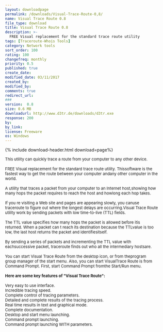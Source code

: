 ```yaml
---
layout: downloadpage
permalink: /downloads/Visual-Trace-Route-0,8/
name: Visual Trace Route 0.8
file_type: download
title: Visual Trace Route 0.8
description: >-
  FREE Visual replacement for the standard trace route utility
tags: [Traceroute-Whois Tools]
category: Network tools
sort_order: 100
rating: 100
changefreq: monthly
priority: 0.5
published: true
create_date: 
modified_date: 03/11/2017
created_by: 
modified_by: 
comments: true
redirect_url: 
### 
version:  0.8
size: 0.6 MB
downloadurl: http://www.d3tr.de/downloads/d3tr.exe
response: 200
by: 
by_link: 
license: Freeware
os: Windows
---
```


{% include download-header.html download=page%}

<p style="fix-download-text !important">
<p><font size="2"><p>This utility can quickly trace a route from your computer to any other device.<br />
<br />
FREE Visual replacement for the standard trace route utility. Thissoftware is the fastest way to get the route between your computer andany other computer in the world. <br />
<br />
A utility that traces a packet from your computer to an Internet host,showing how many hops the packet requires to reach the host and howlong each hop takes. <br />
<br />
If you re visiting a Web site and pages are appearing slowly, you canuse traceroute to figure out where the longest delays are occurring.Visual Trace Route utility work by sending packets with low time-to-live (TTL) fields. <br />
<br />
The TTL value specifies how many hops the packet is allowed before itis returned. When a packet can t reach its destination because the TTLvalue is too low, the last host returns the packet and identifiesitself. <br />
<br />
By sending a series of packets and incrementing the TTL value with eachsuccessive packet, traceroute finds out who all the intermediary hostsare.<br />
<br />
You can start Visual Trace Route from the desktop icon, or from theprogram group manager of the start menu. Also, you can start VisualTrace Route is from Command Prompt. First, start Command Prompt fromthe Start/Run menu. <br />
<br />
<span><strong>Here are some key features of "Visual Trace Route":</strong></span><br />
<br />
Very easy to use interface. <br />
Incredible tracing speed. <br />
Complete control of tracing parameters. <br />
Detailed and complete results of the tracing process. <br />
Real time results in text and graphical mode. <br />
Complete documentation. <br />
Desktop and start menu launching. <br />
Command prompt launching. <br />
Command prompt launching WITH parameters.</p></p></p>
